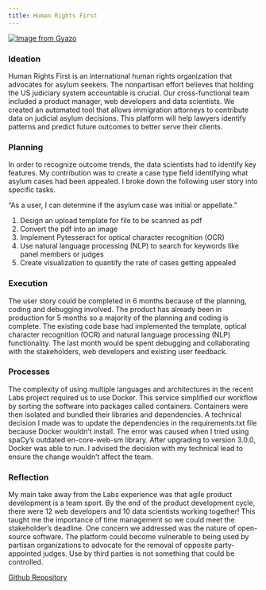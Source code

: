 ```yaml
---
title: Human Rights First
---
```


[![Image from Gyazo](https://i.gyazo.com/905f197cff1a96d817f0159164a62651.png)](https://gyazo.com/905f197cff1a96d817f0159164a62651)

### Ideation

Human Rights First is an international human rights organization that advocates for asylum seekers. The nonpartisan effort believes that holding the US judiciary system accountable is crucial. Our cross-functional team included a product manager, web developers and data scientists. We created an automated tool that allows immigration attorneys to contribute data on judicial asylum decisions. This platform will help lawyers identify patterns and predict future outcomes to better serve their clients.

### Planning

In order to recognize outcome trends, the data scientists had to identify key features. My contribution was to create a case type field identifying what asylum cases had been appealed. I broke down the following user story into specific tasks.

“As a user, I can determine if the asylum case was initial or appellate.”

1. Design an upload template for file to be scanned as pdf
2. Convert the pdf into an image
3. Implement Pytesseract for optical character recognition (OCR)
4. Use natural language processing (NLP) to search for keywords like panel members or judges
5. Create visualization to quantify the rate of cases getting appealed

### Execution

The user story could be completed in 6 months because of the planning, coding and debugging involved. The product has already been in production for 5 months so a majority of the planning and coding is complete. The existing code base had implemented the template, optical character recognition (OCR) and natural language processing (NLP) functionality. The last month would be spent debugging and collaborating with the stakeholders, web developers and existing user feedback.


### Processes

The complexity of using multiple languages and architectures in the recent Labs project required us to use Docker. This service simplified our workflow by sorting the software into packages called containers. Containers were then isolated and bundled their libraries and dependencies. A technical decision I made was to update the dependencies in the requirements.txt file because Docker wouldn’t install. The error was caused when I tried using spaCy’s outdated en-core-web-sm library. After upgrading to version 3.0.0, Docker was able to run. I advised the decision with my technical lead to ensure the change wouldn’t affect the team.

### Reflection

My main take away from the Labs experience was that agile product development is a team sport. By the end of the product development cycle, there were 12 web developers and 10 data scientists working together! This taught me the importance of time management so we could meet the stakeholder’s deadline. One concern we addressed was the nature of open-source software. The platform could become vulnerable to being used by partisan organizations to advocate for the removal of opposite party-appointed judges. Use by third parties is not something that could be controlled.

[Github Repository](https://github.com/Lambda-School-Labs/human-rights-first-asylum-ds-a)
